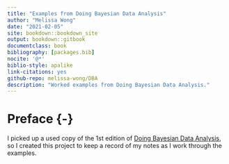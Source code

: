 ```yaml
--- 
title: "Examples from Doing Bayesian Data Analysis"
author: "Melissa Wong"
date: "2021-02-05"
site: bookdown::bookdown_site
output: bookdown::gitbook
documentclass: book
bibliography: [packages.bib]
nocite: '@*'
biblio-style: apalike
link-citations: yes
github-repo: melissa-wong/DBA
description: "Worked examples from Doing Bayesian Data Analysis."
---
```




# Preface {-}

I picked up a used copy of the 1st edition of [Doing Bayesian Data Analysis](https://sites.google.com/site/doingbayesiandataanalysis/), so I created this project to keep a record of my notes as I work through the examples.
